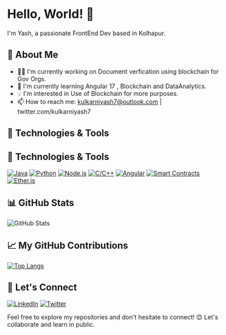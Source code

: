 # Hello, World! 👋

I'm Yash, a passionate FrontEnd Dev based in Kolhapur.

## 🚀 About Me

- 👨‍💻 I'm currently working on Document verfication using blockchain for Gov Orgs.
- 🌱 I'm currently learning Angular 17 , Blockchain and DataAnalytics.
- 💡 I'm interested in Use of Blockchain for more purposes.
- 📫 How to reach me: kulkarniyash7@outlook.com | twitter.com/kulkarniyash7

## 🔧 Technologies & Tools

## 🔧 Technologies & Tools

[![Java](https://img.shields.io/badge/Java-007396?style=for-the-badge&logo=java&logoColor=white)](https://www.java.com/)
[![Python](https://img.shields.io/badge/Python-3776AB?style=for-the-badge&logo=python&logoColor=white)](https://www.python.org/)
[![Node.js](https://img.shields.io/badge/Node.js-43853D?style=for-the-badge&logo=node.js&logoColor=white)](https://nodejs.org/)
[![C/C++](https://img.shields.io/badge/C%2FC%2B%2B-00599C?style=for-the-badge&logo=c%2B%2B&logoColor=white)](https://www.cplusplus.com/)
[![Angular](https://img.shields.io/badge/Angular-DD0031?style=for-the-badge&logo=angular&logoColor=white)](https://angular.io/)
[![Smart Contracts](https://img.shields.io/badge/Smart_Contracts-3C3C3D?style=for-the-badge)](https://en.wikipedia.org/wiki/Smart_contract)
[![Ether.js](https://img.shields.io/badge/Ether.js-6655E5?style=for-the-badge&logo=ethereum&logoColor=white)](https://docs.ethers.io/v5/)


## 📊 GitHub Stats

![ GitHub Stats](https://github-readme-stats.vercel.app/api?username=kulkarniyash7&show_icons=true&hide_title=true&count_private=true&hide=prs)

## 📈 My GitHub Contributions

[![Top Langs](https://github-readme-stats.vercel.app/api/top-langs/?username=kulkarniyash7&layout=compact)](https://github.com/your-username)

## 🤝 Let's Connect

[![LinkedIn](https://img.shields.io/badge/LinkedIn-Connect-blue)](www.linkedin.com/in/kulkarniyash7)
[![Twitter](https://img.shields.io/badge/Twitter-Follow-blue)](https://twitter.com/kulkarniyash7)

Feel free to explore my repositories and don't hesitate to connect! 😊
Let's collaborate and learn in public.
